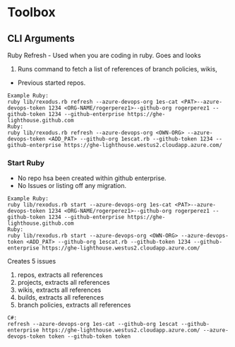 # Toolbox


## CLI Arguments

Ruby Refresh - Used when you are coding in ruby. Goes and looks 
1. Runs command to fetch a list of references of branch policies, wikis,
* Previous started repos. 

```
Example Ruby: 
ruby lib/rexodus.rb refresh --azure-devops-org 1es-cat <PAT>--azure-devops-token 1234 <ORG-NAME/rogerperez1>--github-org rogerperez1 --github-token 1234 --github-enterprise https://ghe-lighthouse.github.com
Ruby: 
ruby lib/rexodus.rb refresh --azure-devops-org <OWN-ORG> --azure-devops-token <ADD_PAT> --github-org 1escat.rb --github-token 1234 --github-enterprise https://ghe-lighthouse.westus2.cloudapp.azure.com/
```

### Start Ruby
* No repo hsa been created within github enterprise.
* No Issues or listing off any migration.
```
Example Ruby: 
ruby lib/rexodus.rb start --azure-devops-org 1es-cat <PAT>--azure-devops-token 1234 <ORG-NAME/rogerperez1>--github-org rogerperez1 --github-token 1234 --github-enterprise https://ghe-lighthouse.github.com
Ruby: 
ruby lib/rexodus.rb start --azure-devops-org <OWN-ORG> --azure-devops-token <ADD_PAT> --github-org 1escat.rb --github-token 1234 --github-enterprise https://ghe-lighthouse.westus2.cloudapp.azure.com/
```

Creates 5 issues
1. repos, extracts all references
2. projects, extracts all references
3. wikis, extracts all references
4. builds, extracts all references
5. branch policies, extracts all references
```
C#:
refresh --azure-devops-org 1es-cat --github-org 1escat --github-enterprise https://ghe-lighthouse.westus2.cloudapp.azure.com/ --azure-devops-token token --github-token token
```
